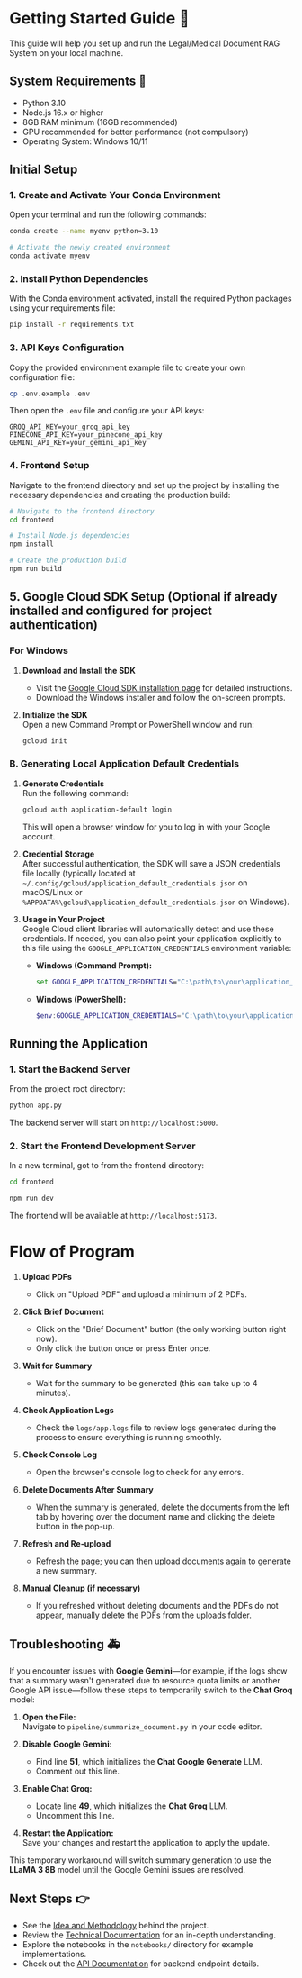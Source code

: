 
# Getting Started Guide 🚀

This guide will help you set up and run the Legal/Medical Document RAG System on your local machine.

## System Requirements 🔧

- Python 3.10
- Node.js 16.x or higher
- 8GB RAM minimum (16GB recommended)
- GPU recommended for better performance (not compulsory)
- Operating System: Windows 10/11

## Initial Setup

### 1. Create and Activate Your Conda Environment

Open your terminal and run the following commands:

```bash
conda create --name myenv python=3.10

# Activate the newly created environment
conda activate myenv
```

### 2. Install Python Dependencies

With the Conda environment activated, install the required Python packages using your requirements file:

```bash
pip install -r requirements.txt
```

### 3. API Keys Configuration

Copy the provided environment example file to create your own configuration file:

```bash
cp .env.example .env
```

Then open the `.env` file and configure your API keys:

```plaintext
GROQ_API_KEY=your_groq_api_key
PINECONE_API_KEY=your_pinecone_api_key
GEMINI_API_KEY=your_gemini_api_key
```

### 4. Frontend Setup

Navigate to the frontend directory and set up the project by installing the necessary dependencies and creating the production build:

```bash
# Navigate to the frontend directory
cd frontend

# Install Node.js dependencies
npm install

# Create the production build
npm run build
```

## 5. Google Cloud SDK Setup (Optional if already installed and configured for project authentication)

### For Windows

1. **Download and Install the SDK**  
   - Visit the [Google Cloud SDK installation page](https://cloud.google.com/sdk/docs/install#windows) for detailed instructions.
   - Download the Windows installer and follow the on-screen prompts.

2. **Initialize the SDK**  
   Open a new Command Prompt or PowerShell window and run:
   ```bash
   gcloud init
   ```

### B. Generating Local Application Default Credentials

1. **Generate Credentials**  
   Run the following command:
   ```bash
   gcloud auth application-default login
   ```
   This will open a browser window for you to log in with your Google account.

2. **Credential Storage**  
   After successful authentication, the SDK will save a JSON credentials file locally (typically located at `~/.config/gcloud/application_default_credentials.json` on macOS/Linux or `%APPDATA%\gcloud\application_default_credentials.json` on Windows).

3. **Usage in Your Project**  
   Google Cloud client libraries will automatically detect and use these credentials. If needed, you can also point your application explicitly to this file using the `GOOGLE_APPLICATION_CREDENTIALS` environment variable:
 
   - **Windows (Command Prompt):**
     ```cmd
     set GOOGLE_APPLICATION_CREDENTIALS="C:\path\to\your\application_default_credentials.json"
     ```
   - **Windows (PowerShell):**
     ```powershell
     $env:GOOGLE_APPLICATION_CREDENTIALS="C:\path\to\your\application_default_credentials.json"
     ```

## Running the Application

### 1. Start the Backend Server

From the project root directory:

```bash
python app.py
```

The backend server will start on `http://localhost:5000`.

### 2. Start the Frontend Development Server

In a new terminal, got to from the frontend directory:

```bash
cd frontend

npm run dev
```

The frontend will be available at `http://localhost:5173`.

# Flow of Program

1. **Upload PDFs**  
   - Click on "Upload PDF" and upload a minimum of 2 PDFs.

2. **Click Brief Document**  
   - Click on the "Brief Document" button (the only working button right now).  
   - Only click the button once or press Enter once.

3. **Wait for Summary**  
   - Wait for the summary to be generated (this can take up to 4 minutes).

4. **Check Application Logs**  
   - Check the `logs/app.logs` file to review logs generated during the process to ensure everything is running smoothly.

5. **Check Console Log**  
   - Open the browser's console log to check for any errors.

6. **Delete Documents After Summary**  
   - When the summary is generated, delete the documents from the left tab by hovering over the document name and clicking the delete button in the pop-up.

7. **Refresh and Re-upload**  
   - Refresh the page; you can then upload documents again to generate a new summary.

8. **Manual Cleanup (if necessary)**  
   - If you refreshed without deleting documents and the PDFs do not appear, manually delete the PDFs from the uploads folder.

## Troubleshooting 🚑

If you encounter issues with **Google Gemini**—for example, if the logs show that a summary wasn't generated due to resource quota limits or another Google API issue—follow these steps to temporarily switch to the **Chat Groq** model:

1. **Open the File:**  
   Navigate to `pipeline/summarize_document.py` in your code editor.

2. **Disable Google Gemini:**  
   - Find line **51**, which initializes the **Chat Google Generate** LLM.  
   - Comment out this line.

3. **Enable Chat Groq:**  
   - Locate line **49**, which initializes the **Chat Groq** LLM.  
   - Uncomment this line.

4. **Restart the Application:**  
   Save your changes and restart the application to apply the update.

This temporary workaround will switch summary generation to use the **LLaMA 3 8B** model until the Google Gemini issues are resolved.

## Next Steps 👉

- See the [Idea and Methodology](idea.md) behind the project.
- Review the [Technical Documentation](technical.md) for an in-depth understanding.
- Explore the notebooks in the `notebooks/` directory for example implementations.
- Check out the [API Documentation](api.md) for backend endpoint details.
